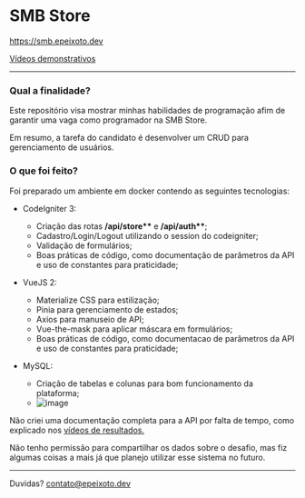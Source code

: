 # SMB Store

https://smb.epeixoto.dev


[Vídeos demonstrativos](https://www.youtube.com/watch?v=sgwNaEUbUAU&list=PLX00v7ikWSwd0bIZFLjBQ29ch6YhsebMn)

---

### Qual a finalidade?

Este repositório visa mostrar minhas habilidades de programação afim de garantir uma vaga como programador na SMB Store.

Em resumo, a tarefa do candidato é desenvolver um CRUD para gerenciamento de usuários.

### O que foi feito?

Foi preparado um ambiente em docker contendo as seguintes tecnologias:

- CodeIgniter 3:

  - Criação das rotas **/api/store\*\*** e **/api/auth\*\***;
  - Cadastro/Login/Logout utilizando o session do codeigniter;
  - Validação de formulários;
  - Boas práticas de código, como documentação de parâmetros da API e uso de constantes para praticidade;

- VueJS 2:

  - Materialize CSS para estilização;
  - Pinia para gerenciamento de estados;
  - Axios para manuseio de API;
  - Vue-the-mask para aplicar máscara em formulários;
  - Boas práticas de código, como documentacao de parâmetros da API e uso de constantes para praticidade;

- MySQL:
  - Criação de tabelas e colunas para bom funcionamento da plataforma; 
  - ![image](https://github.com/MoranggNormal/smbstore-epeixoto/assets/72574532/bfd15a00-9098-425d-9769-6a70a36c1af0)

Não criei uma documentação completa para a API por falta de tempo, como explicado nos [vídeos de resultados.](https://www.youtube.com/watch?v=sgwNaEUbUAU&list=PLX00v7ikWSwd0bIZFLjBQ29ch6YhsebMn)

Não tenho permissão para compartilhar os dados sobre o desafio, mas fiz algumas coisas a mais já que planejo utilizar esse sistema no futuro.

---

Duvidas? [contato@epeixoto.dev](mailto:contato@epeixoto.dev)